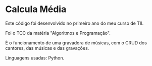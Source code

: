 # Calcula Média

Este código foi desenvolvido no primeiro ano do meu curso de TII.

Foi o TCC da matéria "Algoritmos e Programação".

É o funcionamento de uma gravadora de músicas, com o CRUD dos cantores, das músicas e das gravações.

Linguagens usadas: Python.
